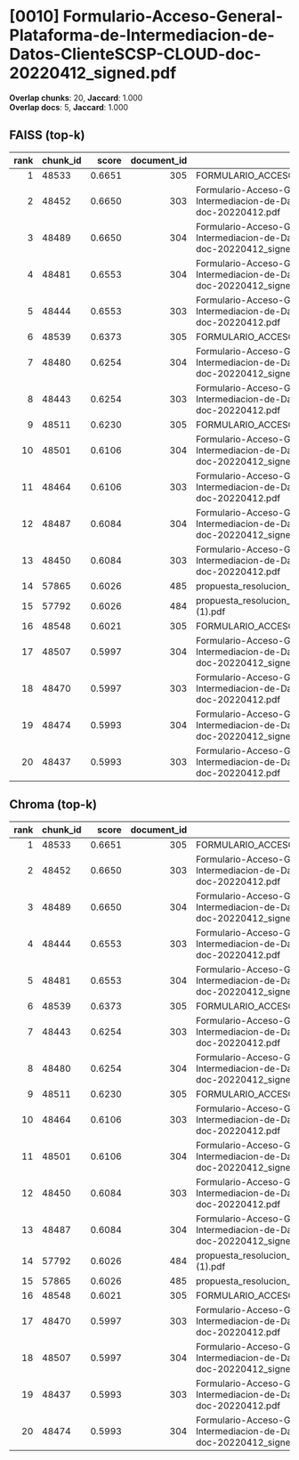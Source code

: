 # [0010] Formulario-Acceso-General-Plataforma-de-Intermediacion-de-Datos-ClienteSCSP-CLOUD-doc-20220412_signed.pdf

**Overlap chunks**: 20, **Jaccard**: 1.000  
**Overlap docs**: 5, **Jaccard**: 1.000

## FAISS (top-k)
rank | chunk_id | score | document_id | title
---:|---|---:|---:|---
1 | 48533 | 0.6651 | 305 | FORMULARIO_ACCESO_PID.pdf
2 | 48452 | 0.6650 | 303 | Formulario-Acceso-General-Plataforma-de-Intermediacion-de-Datos-ClienteSCSP-CLOUD-doc-20220412.pdf
3 | 48489 | 0.6650 | 304 | Formulario-Acceso-General-Plataforma-de-Intermediacion-de-Datos-ClienteSCSP-CLOUD-doc-20220412_signed.pdf
4 | 48481 | 0.6553 | 304 | Formulario-Acceso-General-Plataforma-de-Intermediacion-de-Datos-ClienteSCSP-CLOUD-doc-20220412_signed.pdf
5 | 48444 | 0.6553 | 303 | Formulario-Acceso-General-Plataforma-de-Intermediacion-de-Datos-ClienteSCSP-CLOUD-doc-20220412.pdf
6 | 48539 | 0.6373 | 305 | FORMULARIO_ACCESO_PID.pdf
7 | 48480 | 0.6254 | 304 | Formulario-Acceso-General-Plataforma-de-Intermediacion-de-Datos-ClienteSCSP-CLOUD-doc-20220412_signed.pdf
8 | 48443 | 0.6254 | 303 | Formulario-Acceso-General-Plataforma-de-Intermediacion-de-Datos-ClienteSCSP-CLOUD-doc-20220412.pdf
9 | 48511 | 0.6230 | 305 | FORMULARIO_ACCESO_PID.pdf
10 | 48501 | 0.6106 | 304 | Formulario-Acceso-General-Plataforma-de-Intermediacion-de-Datos-ClienteSCSP-CLOUD-doc-20220412_signed.pdf
11 | 48464 | 0.6106 | 303 | Formulario-Acceso-General-Plataforma-de-Intermediacion-de-Datos-ClienteSCSP-CLOUD-doc-20220412.pdf
12 | 48487 | 0.6084 | 304 | Formulario-Acceso-General-Plataforma-de-Intermediacion-de-Datos-ClienteSCSP-CLOUD-doc-20220412_signed.pdf
13 | 48450 | 0.6084 | 303 | Formulario-Acceso-General-Plataforma-de-Intermediacion-de-Datos-ClienteSCSP-CLOUD-doc-20220412.pdf
14 | 57865 | 0.6026 | 485 | propuesta_resolucion_provisional_psam_ii_firmado.pdf
15 | 57792 | 0.6026 | 484 | propuesta_resolucion_provisional_psam_ii_firmado (1).pdf
16 | 48548 | 0.6021 | 305 | FORMULARIO_ACCESO_PID.pdf
17 | 48507 | 0.5997 | 304 | Formulario-Acceso-General-Plataforma-de-Intermediacion-de-Datos-ClienteSCSP-CLOUD-doc-20220412_signed.pdf
18 | 48470 | 0.5997 | 303 | Formulario-Acceso-General-Plataforma-de-Intermediacion-de-Datos-ClienteSCSP-CLOUD-doc-20220412.pdf
19 | 48474 | 0.5993 | 304 | Formulario-Acceso-General-Plataforma-de-Intermediacion-de-Datos-ClienteSCSP-CLOUD-doc-20220412_signed.pdf
20 | 48437 | 0.5993 | 303 | Formulario-Acceso-General-Plataforma-de-Intermediacion-de-Datos-ClienteSCSP-CLOUD-doc-20220412.pdf

## Chroma (top-k)
rank | chunk_id | score | document_id | title
---:|---|---:|---:|---
1 | 48533 | 0.6651 | 305 | FORMULARIO_ACCESO_PID.pdf
2 | 48452 | 0.6650 | 303 | Formulario-Acceso-General-Plataforma-de-Intermediacion-de-Datos-ClienteSCSP-CLOUD-doc-20220412.pdf
3 | 48489 | 0.6650 | 304 | Formulario-Acceso-General-Plataforma-de-Intermediacion-de-Datos-ClienteSCSP-CLOUD-doc-20220412_signed.pdf
4 | 48444 | 0.6553 | 303 | Formulario-Acceso-General-Plataforma-de-Intermediacion-de-Datos-ClienteSCSP-CLOUD-doc-20220412.pdf
5 | 48481 | 0.6553 | 304 | Formulario-Acceso-General-Plataforma-de-Intermediacion-de-Datos-ClienteSCSP-CLOUD-doc-20220412_signed.pdf
6 | 48539 | 0.6373 | 305 | FORMULARIO_ACCESO_PID.pdf
7 | 48443 | 0.6254 | 303 | Formulario-Acceso-General-Plataforma-de-Intermediacion-de-Datos-ClienteSCSP-CLOUD-doc-20220412.pdf
8 | 48480 | 0.6254 | 304 | Formulario-Acceso-General-Plataforma-de-Intermediacion-de-Datos-ClienteSCSP-CLOUD-doc-20220412_signed.pdf
9 | 48511 | 0.6230 | 305 | FORMULARIO_ACCESO_PID.pdf
10 | 48464 | 0.6106 | 303 | Formulario-Acceso-General-Plataforma-de-Intermediacion-de-Datos-ClienteSCSP-CLOUD-doc-20220412.pdf
11 | 48501 | 0.6106 | 304 | Formulario-Acceso-General-Plataforma-de-Intermediacion-de-Datos-ClienteSCSP-CLOUD-doc-20220412_signed.pdf
12 | 48450 | 0.6084 | 303 | Formulario-Acceso-General-Plataforma-de-Intermediacion-de-Datos-ClienteSCSP-CLOUD-doc-20220412.pdf
13 | 48487 | 0.6084 | 304 | Formulario-Acceso-General-Plataforma-de-Intermediacion-de-Datos-ClienteSCSP-CLOUD-doc-20220412_signed.pdf
14 | 57792 | 0.6026 | 484 | propuesta_resolucion_provisional_psam_ii_firmado (1).pdf
15 | 57865 | 0.6026 | 485 | propuesta_resolucion_provisional_psam_ii_firmado.pdf
16 | 48548 | 0.6021 | 305 | FORMULARIO_ACCESO_PID.pdf
17 | 48470 | 0.5997 | 303 | Formulario-Acceso-General-Plataforma-de-Intermediacion-de-Datos-ClienteSCSP-CLOUD-doc-20220412.pdf
18 | 48507 | 0.5997 | 304 | Formulario-Acceso-General-Plataforma-de-Intermediacion-de-Datos-ClienteSCSP-CLOUD-doc-20220412_signed.pdf
19 | 48437 | 0.5993 | 303 | Formulario-Acceso-General-Plataforma-de-Intermediacion-de-Datos-ClienteSCSP-CLOUD-doc-20220412.pdf
20 | 48474 | 0.5993 | 304 | Formulario-Acceso-General-Plataforma-de-Intermediacion-de-Datos-ClienteSCSP-CLOUD-doc-20220412_signed.pdf
